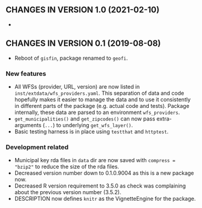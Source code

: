 ## CHANGES IN VERSION 1.0 (2021-02-10)

+ 

## CHANGES IN VERSION 0.1 (2019-08-08)

+ Reboot of `gisfin`, package renamed to `geofi`.

### New features

+ All WFSs (provider, URL, version) are now listed in 
  `inst/extdata/wfs_providers.yaml`. This separation of data and code hopefully
  makes it easier to manage the data and to use it consistently in different 
  parts of the package (e.g. actual code and tests). Package internally, these
  data are parsed to an environment `wfs_providers`.
+ `get_municipalities()` and `get_zipcodes()` can now pass extra-arguments 
  (`...`) to underlying `get_wfs_layer()`. 
+ Basic testing harness is in place using `testthat` and `httptest`.

### Development related

+ Municipal key rda files in `data` dir are now saved with `compress = "bzip2"`
  to reduce the size of the rda files.
+ Decreased version number down to 0.1.0.9004 as this is a new package now.
+ Decreased R version requirement to 3.5.0 as check was complaining about the
  previous version number (3.5.2).
+ DESCRIPTION now defines `knitr` as the VignetteEngine for the package.
